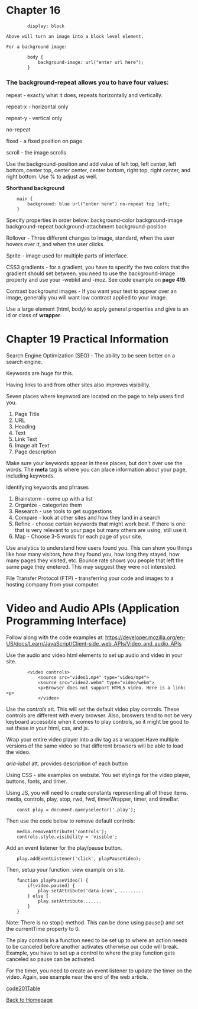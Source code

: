 # Chapter 16

            display: block

    Above will turn an image into a block level element.

    For a background image:

            body {
                background-image: url("enter url here");
            }

### The background-repeat allows you to have four values:

repeat - exactly what it does, repeats horizontally and vertically.

repeat-x - horizontal only

repeat-y - vertical only

no-repeat

fixed - a fixed position on page

scroll - the image scrolls

Use the background-position and add value of left top, left center, left bottom, center top, center center, center bottom, right top, right center, and right bottom. Use % to adjust as well.

**Shorthand background**

        main {
            background: blue url("enter here") no-repeat top left;
        }
        
Specify properties in order below:
background-color
background-image
background-repeat
background-attachment
background-position

Rollover - Three different changes to image, standard, when the user hovers over it, and when the user clicks. 

Sprite -  image used for multiple parts of interface. 

CSS3 gradients - for a gradient, you have to specify the two colors that the gradient should set between. you need to use the background-image property and use your -webkit and -moz. See code example on **page 419**.

Contrast background images - If you want your text to appear over an image, generally you will want low contrast applied to your image.

Use a large element (html, body) to apply general properties and give is an id or class of **wrapper**. 

# Chapter 19 Practical Information

Search Engine Optimization (SEO) - The ability to be seen better on a search engine.

Keywords are huge for this.

Having links to and from other sites also improves visibility. 

Seven places where keyeword are located on the page to help users find you.

1. Page Title
2. URL
3. Heading
4. Text
5. Link Text
6. Image alt Text
7. Page description

Make sure your keywords appear in these places, but don't over use the words. The **meta** tag is where you can place information about your page, including keywords. 

Identifying keywords and phrases

1. Brainstorm - come up with a list
2. Organize - categorize them
3. Research - use tools to get suggestions
4. Compare - look at other sites and how they land in a search
5. Refine - choose certain keywords that might work best. If there is one that is very relevant to your page but many others are using, still use it.
6. Map - Choose 3-5 words for each page of your site.

Use analytics to understand how users found you. This can show you things like how many visitors, how they found you, how long they stayed, how many pages they visited, etc. Bounce rate shows you people that left the same page they enetered. This may suggest they were not interested.

File Transfer Protocol (FTP) - transferring your code and images to a hosting company from your computer. 


# Video and Audio APIs (Application Programming Interface)

Follow along with the code examples at: https://developer.mozilla.org/en-US/docs/Learn/JavaScript/Client-side_web_APIs/Video_and_audio_APIs

Use the audio and video html elements to set up audio and video in your site.

            <video controls>
                <source src="video1.mp4" type="video/mp4">
                <source src="video2.webm" type="video/webm">
                <p>Browser does not support HTML5 video. Here is a link: <p>
                </video>

Use the _controls_ att. This will set the default video play controls. These controls are different with every browser. Also, broswers tend to not be very keyboard accessible when it comes to play controls, so it might be good to set these in your html, css, and js.

Wrap your entire video player into a div tag as a wrapper.Have multiple versions of the same video so that different browsers will be able to load the video.

_aria-label_ att. provides description of each button

Using CSS - site examples on website. You set stylings for the video player, buttons, fonts, and timer. 

Using JS, you will need to create constants representing all of these items. media, controls, play, stop, rwd, fwd, timerWrapper, timer, and timeBar.

        const play = document.queryselector('.play');

Then use the code below to remove default controls:

        media.removeAttribute('controls');
        controls.style.visibility = 'visible';

Add an event listener for the play/pause button.

        play.addEventListener('click', playPauseVideo);

Then, setup your function: view example on site.

        function playPauseVideo() {
            if(video.paused) {
                play.setAttribute('data-icon', .........
            } else {
                play.setAttribute.......
            }
        }

Note: There is no stop() method. This can be done using pause() and set the currentTime property to 0. 

The play controls in a function need to be set up to where an action needs to be canceled before another activates otherwise our code will break. Example, you have to set up a control to where the play function gets canceled so pause can be activated.

For the timer, you need to create an event listener to update the timer on the video. Again, see example near the end of the web article. 

[code201Table](/201/code201Table.md)

[Back to Homepage](README.md)